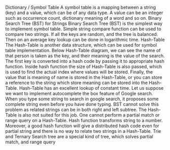 Dictionary / Symbol Table
A symbol table is a mapping between a string (key) and a value, which can be of any data type. A value can be an
integer such as occurrence count, dictionary meaning of a word and so on.
Binary Search Tree (BST) for Strings
Binary Search Tree (BST) is the simplest way to implement symbol table. Simple string compare function can be used
to compare two strings. If all the keys are random, and the tree is balanced. Then on an average key lookup can be done
in logarithmic time.
Hash-Table
The Hash-Table is another data structure, which can be used for symbol table implementation. Below Hash-Table
diagram, we can see the name of that person is taken as the key, and their meaning is the value of the search. The first
key is converted into a hash code by passing it to appropriate hash function. Inside hash function the size of Hash-Table
is also passed, which is used to find the actual index where values will be stored. Finally, the value that is meaning of
name is stored in the Hash-Table, or you can store a reference to the string which store meaning can be stored into the
Hash-Table.
Hash-Table has an excellent lookup of constant time.
Let us suppose we want to implement autocomplete the box feature of Google search. When you type some string to
search in google search, it proposes some complete string even before you have done typing. BST cannot solve this
problem as related strings can be in both right and left subtree.
The Hash-Table is also not suited for this job. One cannot perform a partial match or range query on a Hash-Table.
Hash function transforms string to a number. Moreover, a good hash function will give a distributed hash code even for
partial string and there is no way to relate two strings in a Hash-Table.
Trie and Ternary Search tree are a special kind of tree, which solves partial match, and range query